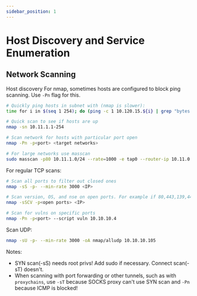 ```yaml
---
sidebar_position: 1
---
```

# Host Discovery and Service Enumeration

## Network Scanning

Host discovery
For nmap, sometimes hosts are configured to block ping scanning. Use `-Pn` flag for this.
```bash
# Quickly ping hosts in subnet with (nmap is slower):
time for i in $(seq 1 254); do (ping -c 1 10.120.15.${i} | grep "bytes from" &); done;

# Quick scan to see if hosts are up
nmap -sn 10.11.1.1-254

# Scan network for hosts with particular port open
nmap -Pn -p<port> <target networks>

# For large networks use masscan
sudo masscan -p80 10.11.1.0/24 --rate=1000 -e tap0 --router-ip 10.11.0.1 
```


For regular TCP scans:
```bash
# Scan all ports to filter out closed ones
nmap -sS -p- --min-rate 3000 <IP>

# Scan version, OS, and nse on open ports. For example if 80,443,139,445 were open:
nmap -sSCV -p<open ports> <IP>

# Scan for vulns on specific ports
nmap -Pn -p<port> --script vuln 10.10.10.4
```

Scan UDP:
```bash
nmap -sU -p- --min-rate 3000 -oA nmap/alludp 10.10.10.105
```

Notes:
* SYN scan(-sS) needs root privs! Add sudo if necessary. Connect scan(-sT) doesn't.
* When scanning with port forwarding or other tunnels, such as with `proxychains`, use `-sT` because SOCKS proxy can't use SYN scan and `-Pn` because ICMP is blocked!

